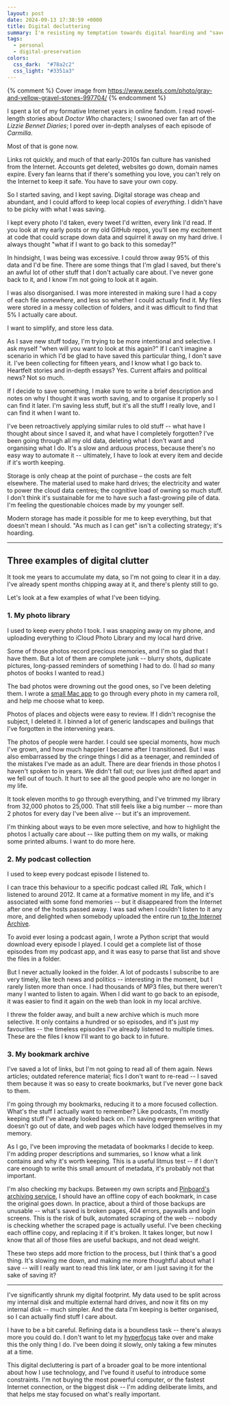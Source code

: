 ```yaml
---
layout: post
date: 2024-09-13 17:38:59 +0000
title: Digital decluttering
summary: I'm resisting my temptation towards digital hoarding and "save everything", and trying to be more selective about the data I'm keeping.
tags:
  - personal
  - digital-preservation
colors:
  css_dark:  "#78a2c2"
  css_light: "#3351a3"
---
```

{% comment %}
  Cover image from https://www.pexels.com/photo/gray-and-yellow-gravel-stones-997704/
{% endcomment %}

I spent a lot of my formative Internet years in online fandom.
I read novel-length stories about *Doctor Who* characters; I swooned over fan art of the *Lizzie Bennet Diaries*; I pored over in-depth analyses of each episode of *Carmilla*.

Most of that is gone now.

Links rot quickly, and much of that early-2010s fan culture has vanished from the Internet.
Accounts get deleted, websites go down, domain names expire.
Every fan learns that if there's something you love, you can't rely on the Internet to keep it safe.
You have to save your own copy.

So I started saving, and I kept saving.
Digital storage was cheap and abundant, and I could afford to keep local copies of *everything*.
I didn't have to be picky with what I was saving.

I kept every photo I'd taken, every tweet I'd written, every link I'd read.
If you look at my early posts or my old GitHub repos, you'll see my excitement at code that could scrape down data and squirrel it away on my hard drive.
I always thought "what if I want to go back to this someday?"

In hindsight, I was being was excessive.
I could throw away 95% of this data and I'd be fine.
There are some things that I'm glad I saved, but there's an awful lot of other stuff that I don't actually care about.
I've never gone back to it, and I know I'm not going to look at it again.

I was also disorganised.
I was more interested in making sure I had a copy of each file *somewhere*, and less so whether I could actually find it.
My files were stored in a messy collection of folders, and it was difficult to find that 5% I actually care about.

I want to simplify, and store less data.

As I save new stuff today, I'm trying to be more intentional and selective.
I ask myself "when will you want to look at this again?"
If I can't imagine a scenario in which I'd be glad to have saved this particular thing, I don't save it.
I've been collecting for fifteen years, and I know what I go back to.
Heartfelt stories and in-depth essays? Yes.
Current affairs and political news? Not so much.

If I decide to save something, I make sure to write a brief description and notes on why I thought it was worth saving, and to organise it properly so I can find it later.
I'm saving less stuff, but it's all the stuff I really love, and I can find it when I want to.

I've been retroactively applying similar rules to old stuff -- what have I thought about since I saved it, and what have I completely forgotten?
I've been going through all my old data, deleting what I don't want and organising what I do.
It's a slow and arduous process, because there's no easy way to automate it -- ultimately, I have to look at every item and decide if it's worth keeping.

Storage is only cheap at the point of purchase – the costs are felt elsewhere.
The material used to make hard drives; the electricity and water to power the cloud data centres; the cognitive load of owning so much stuff.
I don't think it's sustainable for me to have such a fast-growing pile of data.
I'm feeling the questionable choices made by my younger self.

Modern storage has made it possible for me to keep everything, but that doesn't mean I should.
"As much as I can get" isn't a collecting strategy; it's hoarding.

---

## Three examples of digital clutter

It took me years to accumulate my data, so I'm not going to clear it in a day.
I've already spent months chipping away at it, and there's plenty still to go.

Let's look at a few examples of what I've been tidying.

### 1. My photo library

I used to keep every photo I took.
I was snapping away on my phone, and uploading everything to iCloud Photo Library and my local hard drive.

Some of those photos record precious memories, and I'm so glad that I have them.
But a lot of them are complete junk -- blurry shots, duplicate pictures, long-passed reminders of something I had to do.
(I had *so* many photos of books I wanted to read.)

The bad photos were drowning out the good ones, so I've been deleting them.
I wrote a [small Mac app][blink] to go through every photo in my camera roll, and help me choose what to keep.

Photos of places and objects were easy to review.
If I didn't recognise the subject, I deleted it.
I binned a lot of generic landscapes and builings that I've forgotten in the intervening years.

The photos of people were harder.
I could see special moments, how much I've grown, and how much happier I became after I transitioned.
But I was also embarrassed by the cringe things I did as a teenager, and reminded of the mistakes I've made as an adult.
There are dear friends in those photos I haven't spoken to in years.
We didn't fall out; our lives just drifted apart and we fell out of touch.
It hurt to see all the good people who are no longer in my life.

It took eleven months to go through everything, and I've trimmed my library from 32,000 photos to 25,000.
That still feels like a big number -- more than 2 photos for every day I've been alive -- but it's an improvement.

I'm thinking about ways to be even more selective, and how to highlight the photos I actually care about -- like putting them on my walls, or making some printed albums.
I want to do more here.

[blink]: /2023/blink/

### 2. My podcast collection

I used to keep every podcast episode I listened to.

I can trace this behaviour to a specific podcast called *IRL Talk*, which I listened to around 2012.
It came at a formative moment in my life, and it's associated with some fond memories -- but it disappeared from the Internet after one of the hosts passed away.
I was sad when I couldn't listen to it any more, and delighted when somebody uploaded the entire run [to the Internet Archive][irltalk].

To avoid ever losing a podcast again, I wrote a Python script that would download every episode I played.
I could get a complete list of those episodes from my podcast app, and it was easy to parse that list and shove the files in a folder.

But I never actually looked in the folder.
A lot of podcasts I subscribe to are very timely, like tech news and politics -- interesting in the moment, but I rarely listen more than once.
I had thousands of MP3 files, but there weren't many I wanted to listen to again.
When I did want to go back to an episode, it was easier to find it again on the web than look in my local archive.

I threw the folder away, and built a new archive which is much more selective.
It only contains a hundred or so episodes, and it's just my favourites -- the timeless episodes I've already listened to multiple times.
These are the files I know I'll want to go back to in future.

[irltalk]: https://archive.org/details/irl-talk-podcast

### 3. My bookmark archive

I've saved a lot of links, but I'm not going to read all of them again.
News articles; outdated reference material; fics I don't want to re-read -- I saved them because it was so easy to create bookmarks, but I've never gone back to them.

I'm going through my bookmarks, reducing it to a more focused collection.
What's the stuff I actually want to remember?
Like podcasts, I'm mostly keeping stuff I've already looked back on.
I'm saving evergreen writing that doesn't go out of date, and web pages which have lodged themselves in my memory.

As I go, I've been improving the metadata of bookmarks I decide to keep.
I'm adding proper descriptions and summaries, so I know what a link contains and why it's worth keeping.
This is a useful litmus test -- if I don't care enough to write this small amount of metadata, it's probably not that important.

I'm also checking my backups.
Between my own scripts and [Pinboard's archiving service][archiving], I should have an offline copy of each bookmark, in case the original goes down.
In practice, about a third of those backups are unusable -- what's saved is broken pages, 404 errors, paywalls and login screens.
This is the risk of bulk, automated scraping of the web -- nobody is checking whether the scraped page is actually useful.
I've been checking each offline copy, and replacing it if it's broken.
It takes longer, but now I know that all of those files are useful backups, and not dead weight.

These two steps add more friction to the process, but I think that's a good thing.
It's slowing me down, and making me more thoughtful about what I save -- will I really want to read this link later, or am I just saving it for the sake of saving it?

[archiving]: https://pinboard.in/faq/#archiving

---

I've significantly shrunk my digital footprint.
My data used to be split across my internal disk and multiple external hard drives, and now it fits on my internal disk -- much simpler.
And the data I'm keeping is better organised, so I can actually find stuff I care about.

I have to be a bit careful.
Refining data is a boundless task -- there's always more you could do.
I don't want to let my [hyperfocus] take over and make this the only thing I do.
I've been doing it slowly, only taking a few minutes at a time.

This digital decluttering is part of a broader goal to be more intentional about how I use technology, and I've found it useful to introduce some constraints.
I'm not buying the most powerful computer, or the fastest Internet connection, or the biggest disk -- I'm adding deliberate limits, and that helps me stay focused on what's really important.

[hyperfocus]: https://wellcomecollection.org/articles/ZRrH3RIAACIAALP5
